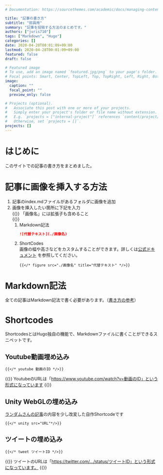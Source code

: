 ```yaml
---
# Documentation: https://sourcethemes.com/academic/docs/managing-content/

title: "記事の書き方"
subtitle: "部員用"
summary: "記事を投稿する方法のまとめです。"
authors: ["juris710"]
tags: ["Markdown", "Hugo"]
categories: []
date: 2020-04-28T00:01:09+09:00
lastmod: 2020-04-28T00:01:09+09:00
featured: false
draft: false

# Featured image
# To use, add an image named `featured.jpg/png` to your page's folder.
# Focal points: Smart, Center, TopLeft, Top, TopRight, Left, Right, BottomLeft, Bottom, BottomRight.
image:
  caption: ""
  focal_point: ""
  preview_only: false

# Projects (optional).
#   Associate this post with one or more of your projects.
#   Simply enter your project's folder or file name without extension.
#   E.g. `projects = ["internal-project"]` references `content/project/deep-learning/index.md`.
#   Otherwise, set `projects = []`.
projects: []
---
```

# はじめに
このサイトでの記事の書き方をまとめました。
# 記事に画像を挿入する方法
1. 記事のindex.mdファイルがあるフォルダに画像を追加
2. 画像を挿入したい箇所に下記を入力  
  {{<alert note>}}
  「画像名」には拡張子も含めること  
  {{</alert>}}
   1. Markdown記法
      ```md
      ![代替テキスト](./画像名)
      ```
   2. ShortCodes  
      画像の幅や高さなどをカスタムすることができます。詳しくは[公式ドキュメント](https://gohugo.io/content-management/shortcodes/#figure)  を参照してください。
      ```
      {{</* figure src="./画像名" title="代替テキスト" */>}}
      ```

# Markdown記法
全ての記事はMarkdown記法で書く必要があります。（[書き方の参考](https://qiita.com/kamorits/items/6f342da395ad57468ae3)）

# Shortcodes
ShortcodesとはHugo独自の機能で、Markdownファイルに書くことができるスニペットです。  
## Youtube動画埋め込み
```  
{{</* youtube 動画のID */>}}
```  
{{<alert note >}}
YoutubeのURLは「https://www.youtube.com/watch?v=動画のID」という形式になっています
{{</alert>}}

## Unity WebGLの埋め込み
[ランダムさんの記事](https://ch-random.net/post/93/)の内容を少し改変した自作Shortcodeです
```
{{</* unity src="URL"*/>}}
```

## ツイートの埋め込み
```
{{</* tweet ツイートID */>}}
```
{{<alert note >}}
  ツイートのURLは「https://twitter.com/.../status/ツイートID」という形式になっています。
{{</alert>}}  

